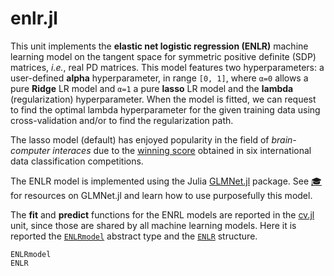 # enlr.jl

This unit implements the **elastic net logistic regression (ENLR)**
machine learning model on the tangent space for symmetric positive definite (SDP) matrices, *i.e.*, real PD matrices. This model
features two hyperparameters: a user-defined **alpha** hyperparameter, in range ``[0, 1]``, where ``α=0`` allows a pure **Ridge** LR model and ``α=1`` a pure **lasso** LR model and the **lambda** (regularization) hyperparameter. When the model is fitted, we can request to find the optimal lambda hyperparameter for the given training data using cross-validation and/or to find the regularization path.

The lasso model (default) has enjoyed popularity in the field of *brain-computer interaces* due to the [winning score](http://alexandre.barachant.org/challenges/)
obtained in six international data classification competitions.

The ENLR model is implemented using the Julia
[GLMNet.jl](https://github.com/JuliaStats/GLMNet.jl) package.
See [🎓](@ref) for resources on GLMNet.jl and learn how to use purposefully
this model.

The **fit** and **predict** functions for the ENRL models are reported in the [cv.jl](@ref) unit, since those are shared by all machine learning models. Here it is reported the [`ENLRmodel`](@ref)
abstract type and the [`ENLR`](@ref) structure.

```@docs
ENLRmodel
ENLR
```
